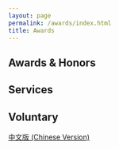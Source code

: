 ```yaml
---
layout: page
permalink: /awards/index.html
title: Awards
---
```


## Awards & Honors




## Services


## Voluntary



 [中文版 (Chinese Version)](https://caihanlin.com/awards-zh/)
